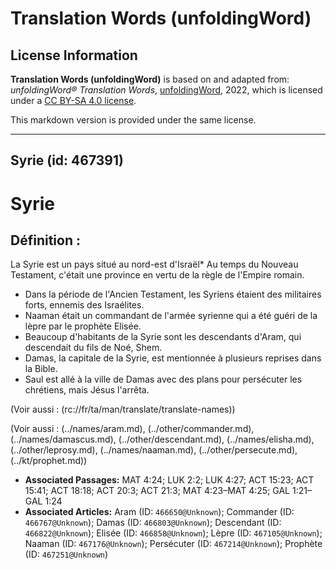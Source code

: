 # Translation Words (unfoldingWord)

## License Information

**Translation Words (unfoldingWord)** is based on and adapted from: _unfoldingWord® Translation Words_, [unfoldingWord](https://unfoldingword.org/utw), 2022, which is licensed under a [CC BY-SA 4.0 license](https://creativecommons.org/licenses/by-sa/4.0/legalcode.en).

This markdown version is provided under the same license.



--------------------------------

## Syrie (id: 467391)

Syrie
=====

Définition :
------------

La Syrie est un pays situé au nord\-est d'Israël\* Au temps du Nouveau Testament, c'était une province en vertu de la règle de l'Empire romain.

* Dans la période de l'Ancien Testament, les Syriens étaient des militaires forts, ennemis des Israélites.
* Naaman était un commandant de l'armée syrienne qui a été guéri de la lèpre par le prophète Elisée.
* Beaucoup d'habitants de la Syrie sont les descendants d'Aram, qui descendait du fils de Noé, Shem.
* Damas, la capitale de la Syrie, est mentionnée à plusieurs reprises dans la Bible.
* Saul est allé à la ville de Damas avec des plans pour persécuter les chrétiens, mais Jésus l'arrêta.

(Voir aussi : (rc://fr/ta/man/translate/translate\-names))

(Voir aussi : (../names/aram.md), (../other/commander.md), (../names/damascus.md), (../other/descendant.md), (../names/elisha.md), (../other/leprosy.md), (../names/naaman.md), (../other/persecute.md), (../kt/prophet.md))

* **Associated Passages:** MAT 4:24; LUK 2:2; LUK 4:27; ACT 15:23; ACT 15:41; ACT 18:18; ACT 20:3; ACT 21:3; MAT 4:23–MAT 4:25; GAL 1:21–GAL 1:24
* **Associated Articles:** Aram (ID: `466650@Unknown`); Commander  (ID: `466767@Unknown`); Damas (ID: `466803@Unknown`); Descendant (ID: `466822@Unknown`); Elisée (ID: `466858@Unknown`); Lèpre (ID: `467105@Unknown`); Naaman (ID: `467176@Unknown`); Persécuter (ID: `467214@Unknown`); Prophète (ID: `467251@Unknown`)

